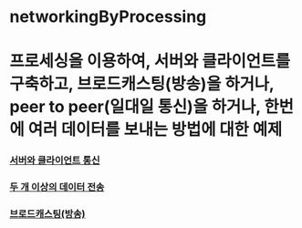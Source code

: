 # networkingByProcessing
# 프로세싱을 이용하여, 서버와 클라이언트를 구축하고, 브로드캐스팅(방송)을 하거나, peer to peer(일대일 통신)을 하거나, 한번에 여러 데이터를 보내는 방법에 대한 예제  

### [서버와 클라이언트 통신](https://mtinet.github.io/serverAndClientByProcessing/)  
### [두 개 이상의 데이터 전송](https://mtinet.github.io/overDataTransportByProcessing/)  
### [브로드캐스팅(방송)](https://mtinet.github.io/broadcastingByProcessing/)  
